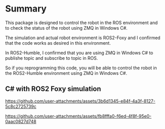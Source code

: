 # Summary

This package is designed to control the robot in the ROS environment and to check the status of the robot using ZMQ in Windows C#.

The simulation and actual robot environment is ROS2-Foxy and I confirmed that the code works as desired in this environment.

In ROS2-Humble, I confirmed that you are using ZMQ in Windows C# to publishe topic and subscribe to topic in ROS.

So if you reprogramming this code, you will be able to control the robot in the ROS2-Humble environment using ZMQ in Windows C#.

## C# with ROS2 Foxy simulation
https://github.com/user-attachments/assets/3b6d1345-e84f-4a3f-8127-5c8c2725739c

https://github.com/user-attachments/assets/fb8fffa0-f6ed-4f8f-95e0-0aac0827d748
